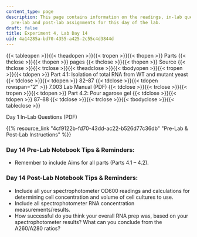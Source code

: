 ```yaml
---
content_type: page
description: This page contains information on the readings, in-lab questions, and
  pre-lab and post-lab assignments for this day of the lab.
draft: false
title: Experiment 4, Lab Day 14
uid: 4a14285a-bd70-4355-a425-2c55c4d3844d
---
```

{{< tableopen >}}{{< theadopen >}}{{< tropen >}}{{< thopen >}}
Parts
{{< thclose >}}{{< thopen >}}
pages
{{< thclose >}}{{< thopen >}}
Source
{{< thclose >}}{{< trclose >}}{{< theadclose >}}{{< tbodyopen >}}{{< tropen >}}{{< tdopen >}}
Part 4.1: Isolation of total RNA from WT and mutant yeast
{{< tdclose >}}{{< tdopen >}}
82–87
{{< tdclose >}}{{< tdopen rowspan="2" >}}
7.003 Lab Manual (PDF)
{{< tdclose >}}{{< trclose >}}{{< tropen >}}{{< tdopen >}}
Part 4.2: Pour agarose gel
{{< tdclose >}}{{< tdopen >}}
87–88
{{< tdclose >}}{{< trclose >}}{{< tbodyclose >}}{{< tableclose >}}

Day 1 In-Lab Questions (PDF)

{{% resource_link "4cf9122b-fd70-43dd-ac22-b526d77c36db" "Pre-Lab & Post-Lab Instructions" %}}

### Day 14 Pre-Lab Notebook Tips & Reminders:

- Remember to include Aims for all parts (Parts 4.1 – 4.2).

### Day 14 Post-Lab Notebook Tips & Reminders:

- Include all your spectrophotometer OD600 readings and calculations for determining cell concentration and volume of cell cultures to use.
- Include all spectrophotometer RNA concentration measurements/results.
- How successful do you think your overall RNA prep was, based on your spectrophotometer results? What can you conclude from the A260/A280 ratios?